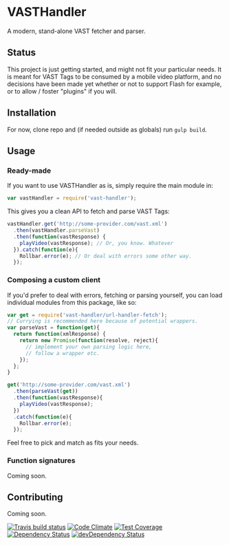 # VASTHandler

A modern, stand-alone VAST fetcher and parser.

## Status

This project is just getting started, and might not fit your particular
needs. It is meant for VAST Tags to be consumed by a mobile video
platform, and no decisions have been made yet whether or not to support
Flash for example, or to allow / foster "plugins" if you will.

## Installation
For now, clone repo and (if needed outside as globals) run `gulp build`.

## Usage

### Ready-made

If you want to use VASTHandler as is, simply require the main module in:

```js
var vastHandler = require('vast-handler');
```

This gives you a clean API to fetch and parse VAST Tags:

```js
vastHandler.get('http://some-provider.com/vast.xml')
  .then(vastHandler.parseVast)
  .then(function(vastResponse) {
    playVideo(vastResponse); // Or, you know. Whatever
  }).catch(function(e){
    Rollbar.error(e); // Or deal with errors some other way.
  });
```

### Composing a custom client

If you'd prefer to deal with errors, fetching or parsing yourself,
you can load individual modules from this package, like so:

```js
var get = require('vast-handler/url-handler-fetch');
// Currying is recommended here because of potential wrappers.
var parseVast = function(get){
  return function(xmlResponse) {
    return new Promise(function(resolve, reject){
      // implement your own parsing logic here,
      // follow a wrapper etc.
    });
  };
}

get('http://some-provider.com/vast.xml')
  .then(parseVast(get))
  .then(function(vastResponse){
    playVideo(vastResponse);
  })
  .catch(function(e){
    Rollbar.error(e);
  });
```

Feel free to pick and match as fits your needs.

### Function signatures

Coming soon.

## Contributing

Coming soon.

[![Travis build status](http://img.shields.io/travis/SponsorPay/vast-handler.svg?style=flat)](https://travis-ci.org/SponsorPay/vast-handler)
[![Code Climate](https://codeclimate.com/github/SponsorPay/vast-handler/badges/gpa.svg)](https://codeclimate.com/github/SponsorPay/vast-handler)
[![Test Coverage](https://codeclimate.com/github/SponsorPay/vast-handler/badges/coverage.svg)](https://codeclimate.com/github/SponsorPay/vast-handler)
[![Dependency Status](https://david-dm.org/SponsorPay/vast-handler.svg)](https://david-dm.org/SponsorPay/vast-handler)
[![devDependency Status](https://david-dm.org/SponsorPay/vast-handler/dev-status.svg)](https://david-dm.org/SponsorPay/vast-handler#info=devDependencies)

